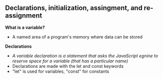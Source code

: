 ## Declarations, initialization, assingment, and re-assignment ##
**What is a variable?**
- A named area of a program's memory where data can be stored

**Declarations**
- *A variable declaration is a statement that asks the JavaScript egnine to reserve space for a variable (that has a particular name)*
- Declarations are made with the let and const keywords
- "let" is used for variables, "const" for constants
